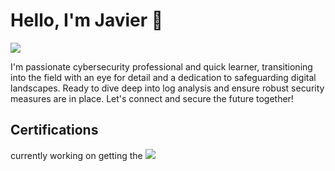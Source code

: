 # Hello, I'm Javier 👋
<a href="https://linkedin.com/in/javier-urena-412402b7/"><img src="https://img.shields.io/badge/-LinkedIn-0072b1?&style=for-the-badge&logo=linkedin&logoColor=white" /></a>

I'm passionate cybersecurity professional and quick learner, transitioning into the field with an eye for detail and a dedication to safeguarding digital landscapes. Ready to dive deep into log analysis and ensure robust security measures are in place. Let's connect and secure the future together!


## Certifications
currently working on getting the 
<img src="https://img.shields.io/badge/-Security%2B-FF0000?&style=for-the-badge&logo=CompTIA&logoColor=white" />
